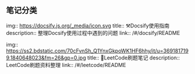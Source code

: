 ## 笔记分类

<!-- cards:start -->
<!-- card:start -->
img:: https://docsify.js.org/_media/icon.svg
title:: ⚒️Docsify使用指南
description:: 整理Docsify使用过程中遇到的问题
link:: /#/docsify/README
<!-- card:end -->

<!-- card:start -->
img:: https://ss2.bdstatic.com/70cFvnSh_Q1YnxGkpoWK1HF6hhy/it/u=3691817199,1840648023&fm=26&gp=0.jpg
title:: 📝LeetCode刷题笔记
description:: LeetCode刷题资料整理
link:: /#/leetcode/README
<!-- card:end -->
